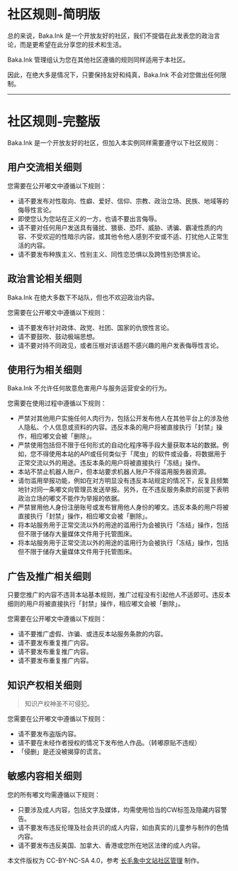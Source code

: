 # 社区规则-简明版

总的来说，Baka.Ink 是一个开放友好的社区，我们不提倡在此发表您的政治言论，而是更希望在此分享您的技术和生活。

Baka.Ink 管理组认为您在其他社区遵循的规则同样适用于本社区。

因此，在绝大多是情况下，只要保持友好和纯真，Baka.Ink 不会对您做出任何限制。

---

# 社区规则-完整版

Baka.Ink 是一个开放友好的社区，但加入本实例同样需要遵守以下社区规则：

## 用户交流相关细则

您需要在公开嘟文中遵循以下规则：
 - 请不要发布对性取向、性癖、爱好、信仰、宗教、政治立场、民族、地域等的侮辱性言论。
 - 即使您认为您站在正义的一方，也请不要出言侮辱。
 - 请不要对任何用户发送具有骚扰、猥亵、恐吓、威胁、诱骗、霸凌性质的内容、不受欢迎的性暗示内容，或其他令他人感到不安或不适、打扰他人正常生活的内容。
 - 请不要发布种族主义、性别主义、同性恋恐惧以及跨性别恐惧言论。

## 政治言论相关细则

Baka.Ink 在绝大多数下不站队，但也不欢迎政治内容。

您需要在公开嘟文中遵循以下规则：
 - 请不要发布针对政体、政党、社团、国家的仇恨性言论。
 - 请不要鼓吹、鼓动极端思想。
 - 请不要对持不同政见，或者压根对该话题不感兴趣的用户发表侮辱性言论。

## 使用行为相关细则

Baka.Ink 不允许任何故意危害用户与服务运营安全的行为。

您需要在使用过程中遵循以下规则：
 - 严禁对其他用户实施任何人肉行为，包括公开发布他人在其他平台上的涉及他人隐私、个人信息或资料的内容。违反本条的用户将被直接执行「封禁」操作，相应嘟文会被「删除」。
 - 严禁使用包括但不限于任何形式的自动化程序等手段大量获取本站的数据。例如，您不得使用本站的API或任何类似于「爬虫」的软件或设备，将数据用于正常交流以外的用途。违反本条的用户将被直接执行「冻结」操作。
 - 本站不禁止机器人账户，但本站要求机器人账户不得滥用服务器资源。
 - 请勿滥用举报功能，例如在对方明显没有违反本站规定的情况下，反复且频繁地针对同一条嘟文向管理员发送举报。另外，在不违反服务条款的前提下表明政治立场的嘟文不能作为举报的依据。
 - 严禁冒用他人身份注册账号或发布冒用他人身份的嘟文。违反本条的用户将被直接执行「封禁」操作，相应嘟文会被「删除」。
 - 将本站服务用于正常交流以外的用途的滥用行为会被执行「冻结」操作，包括但不限于储存大量媒体文件用于托管图床。
 - 将本站服务用于正常交流以外的用途的滥用行为会被执行「冻结」操作，包括但不限于储存大量媒体文件用于托管图床。

## 广告及推广相关细则

只要您推广的内容不违背本站基本规则，推广过程没有引起他人不适即可。违反本细则的用户将被直接执行「封禁」操作，相应嘟文会被「删除」。

您需要在公开嘟文中遵循以下规则：
 - 请不要推广虚假、诈骗、或违反本站服务条款的内容。
 - 请不要发布重复推广内容。
 - 请不要发布重复推广内容。
 - 请不要发布重复推广内容。

## 知识产权相关细则

> 知识产权神圣不可侵犯。

您需要在公开嘟文中遵循以下规则：
 - 请不要发布盗版内容。
 - 请不要在未经作者授权的情况下发布他人作品。（转嘟原贴不违规）
 - 「侵删」是还没被揭穿的谎言。

## 敏感内容相关细则

您的所有嘟文均需遵循以下规则：
 - 只要涉及成人内容，包括文字及媒体，均需使用恰当的CW标签及隐藏内容警告。
 - 请不要发布违反伦理及社会共识的成人内容，如由真实的儿童参与制作的色情内容。
 - 请不要发布违反美国、加拿大、香港或您所在地区法律的成人内容。

本文件版权为 CC-BY-NC-SA 4.0，参考 [长毛象中文站社区管理](https://cmx-im.github.io/terms.html) 制作。



